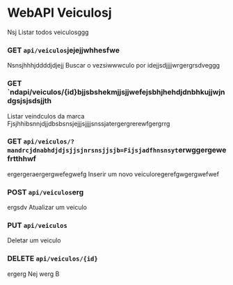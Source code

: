 # WebAPI Veiculosj
 Nsj
Listar todos veiculosggg
### GET `api/veiculos`jejejjwhhesfwe
Nsnsjhhhjddddjdjejj
Buscar o vezsiwwwculo por idejjsdjjjjwrgergrsdveggg
### GET `ndapi/veiculos/{id}bjjsbshekmjjsjjwefejsbhjhehdjdnbhkujjwjndgsjsjsdsjjth
Listar veindculos da marca Fjsjhhibsnnjdjjdbsbsnsjejjjsjjjjsnssjatergergrerewfgergrrg
### GET `api/veiculos/?mandrcjdnabhdjdjsjjsjnrsnsjjsjb=Fijsjadfhnsnsyt`erwggergewefrtthhwf
ergergeraergergwefegwefg
Inserir um novo veiculoregerefgwgergwefwef
### POST `api/veiculos`erg
ergsdv
Atualizar um veiculo
### PUT `api/veiculos`

Deletar um veiculo
### DELETE `api/veiculos/{id}`
ergerg
Nej
werg
B
